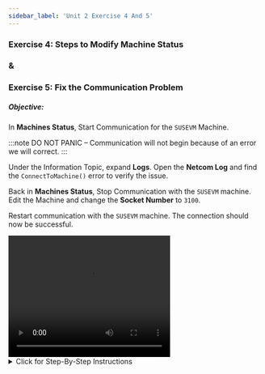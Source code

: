 ```yaml
---
sidebar_label: 'Unit 2 Exercise 4 And 5'
---
```


### Exercise 4: Steps to Modify Machine Status
### & 
### Exercise 5: Fix the Communication Problem

##### Objective:

In **Machines Status**, Start Communication for the ```SUSEVM``` Machine.

:::note
DO NOT PANIC – Communication will not begin because of an error we will correct.
:::

Under the Information Topic, expand **Logs**. Open the **Netcom Log** and find the ```ConnectToMachine()``` error to verify the issue.

Back in **Machines Status**, Stop Communication with the ```SUSEVM``` machine.  Edit the Machine and change the **Socket Number** to ```3100```.

Restart communication with the ```SUSEVM``` machine. The connection should now be successful.

<video width="320" height="240" controls>
  <source src="videobasic/U2E4and5.mp4" type="video/mp4"></source>
Your browser does not support the video tag.
</video>

<details>

<summary>Click for Step-By-Step Instructions</summary>

### Exercise 4

1.	Under the Operations topic, Double-Click on **Machines Status**. 
2.	Right-Click on the **SUSEVM** machine and select **Start Communication**.
  *	Left-Clicking the Machine will refresh the communication.
3.	Hit ```F5``` to refresh the communication status.  

:::note
Do not panic! It is not going to communicate
:::

### Exercise 5

1.	Be sure the **Machines Status** tab is opened.
2.	Under the Information topic, expand Logs. 
3.	Double-Click the **Netcom Log**.
4.	A pop-up will appear showing an auto-updating Netcom log.
5.	Look for this entry in the Log file:

```
ConnectToMachine() – Exception happens at machine [SUSEVM]: 
A connection attempt failed because the connected party did not properly respond after a period of time, 
or established connection failed because the connected host has failed to respond [[IP ADDRESS:PORT]]
```

6.	Back to the Machines Status tab, Right-Click the SUSEVM machine and select **Stop Communication**.
7.	Still under the Machines Status tab, Right-Click the SUSEVM machine and select **Edit Machine**.
8.	In the Machines tab change the Socket Number to ```3100```.
9.	Click the Save button.
10.	Close the Machines tab.
11.	Back to the Machines Status tab, Right-Click the SUSEVM machine and select **Start Communication**.
12.	Refresh the screen. The SUSEVM should be communicating.
13.	Close the **SMANetCom.log** tab and the Machines Status tab.

</details>